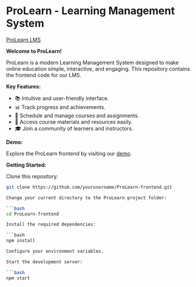 # ProLearn - Learning Management System

[ProLearn LMS](https://pro-learn-six.vercel.app/)

**Welcome to ProLearn!**

ProLearn is a modern Learning Management System designed to make online education simple, interactive, and engaging. This repository contains the frontend code for our LMS.

**Key Features:**

- 📚 Intuitive and user-friendly interface.
- 📊 Track progress and achievements.
- 📅 Schedule and manage courses and assignments.
- 📁 Access course materials and resources easily.
- 🎓 Join a community of learners and instructors.

**Demo:**

Explore the ProLearn frontend by visiting our [demo]([link_to_demo](https://pro-learn-six.vercel.app/)). 

**Getting Started:**

Clone this repository:

   ```bash
   git clone https://github.com/yourusername/ProLearn-frontend.git

Change your current directory to the ProLearn project folder:

```bash
cd ProLearn-frontend

Install the required dependencies:

```bash
npm install

Configure your environment variables.

Start the development server:

```bash
npm start
